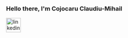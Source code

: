 ### Hello there, I'm Cojocaru Claudiu-Mihail

[<img src='https://cdn.jsdelivr.net/npm/simple-icons@3.0.1/icons/linkedin.svg' alt='linkedin' height='40'>](https://www.linkedin.com/in/claudiu-cojocaru-a2104327b/)  


